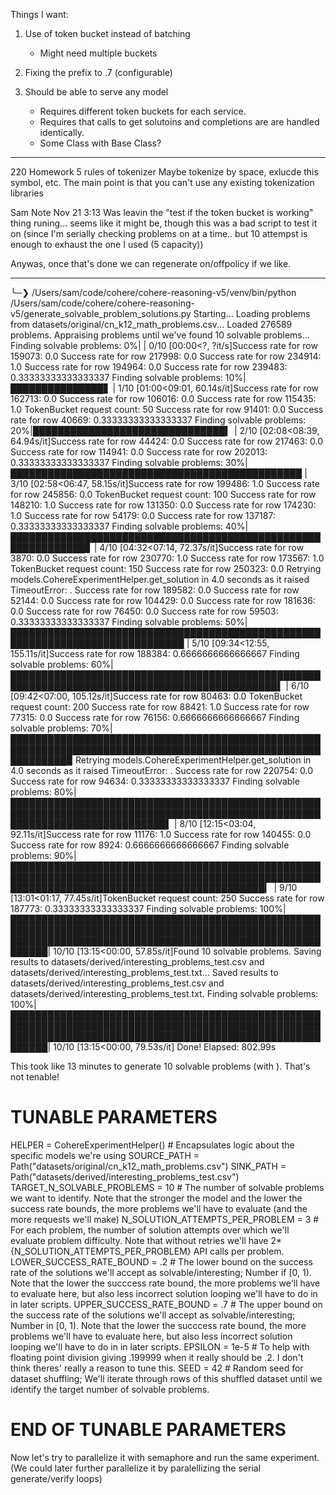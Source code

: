 

Things I want:

1. Use of token bucket instead of batching
    - Might need multiple buckets

2. Fixing the prefix to .7 (configurable)

3. Should be able to serve any model
    -  Requires different token buckets for each service.
    - Requires that calls to get solutoins and completions are are handled identically.
    - Some Class with Base Class?


--------------------------------

220 Homework
5 rules of tokenizer
Maybe tokenize by space, exlucde this symbol, etc.
The main point is that you can't use any existing tokenization libraries


Sam Note Nov 21 3:13
Was leavin the "test if the token bucket is working" thing runing... seems like it might be, though this was a bad script to test it on (since I'm serially checking problems on at a time.. but 10 attempst is enough to exhaust the one I used (5 capacity))

Anywas, once that's done we can regenerate on/offpolicy if we like.


------------------------------------

╰─❯ /Users/sam/code/cohere/cohere-reasoning-v5/venv/bin/python /Users/sam/code/cohere/cohere-reasoning-v5/generate_solvable_problem_solutions.py
Starting...
Loading problems from datasets/original/cn_k12_math_problems.csv...
Loaded 276589 problems.
Appraising problems until we've found 10 solvable problems...
Finding solvable problems:   0%|                                                                                                                                                                     | 0/10 [00:00<?, ?it/s]Success rate for row 159073: 0.0
Success rate for row 217998: 0.0
Success rate for row 234914: 1.0
Success rate for row 194964: 0.0
Success rate for row 239483: 0.33333333333333337
Finding solvable problems:  10%|███████████████▋                                                                                                                                             | 1/10 [01:00<09:01, 60.14s/it]Success rate for row 162713: 0.0
Success rate for row 106016: 0.0
Success rate for row 115435: 1.0
TokenBucket request count: 50
Success rate for row 91401: 0.0
Success rate for row 40669: 0.33333333333333337
Finding solvable problems:  20%|███████████████████████████████▍                                                                                                                             | 2/10 [02:08<08:39, 64.94s/it]Success rate for row 44424: 0.0
Success rate for row 217463: 0.0
Success rate for row 114941: 0.0
Success rate for row 202013: 0.33333333333333337
Finding solvable problems:  30%|███████████████████████████████████████████████                                                                                                              | 3/10 [02:58<06:47, 58.15s/it]Success rate for row 199486: 1.0
Success rate for row 245856: 0.0
TokenBucket request count: 100
Success rate for row 148210: 1.0
Success rate for row 131350: 0.0
Success rate for row 174230: 1.0
Success rate for row 54179: 0.0
Success rate for row 137187: 0.33333333333333337
Finding solvable problems:  40%|██████████████████████████████████████████████████████████████▊                                                                                              | 4/10 [04:32<07:14, 72.37s/it]Success rate for row 3870: 0.0
Success rate for row 230770: 1.0
Success rate for row 173567: 1.0
TokenBucket request count: 150
Success rate for row 250323: 0.0
Retrying models.CohereExperimentHelper.get_solution in 4.0 seconds as it raised TimeoutError: .
Success rate for row 189582: 0.0
Success rate for row 52144: 0.0
Success rate for row 104429: 0.0
Success rate for row 181636: 0.0
Success rate for row 76450: 0.0
Success rate for row 59503: 0.33333333333333337
Finding solvable problems:  50%|██████████████████████████████████████████████████████████████████████████████                                                                              | 5/10 [09:34<12:55, 155.11s/it]Success rate for row 188384: 0.6666666666666667
Finding solvable problems:  60%|█████████████████████████████████████████████████████████████████████████████████████████████▌                                                              | 6/10 [09:42<07:00, 105.12s/it]Success rate for row 80463: 0.0
TokenBucket request count: 200
Success rate for row 88421: 1.0
Success rate for row 77315: 0.0
Success rate for row 76156: 0.6666666666666667
Finding solvable problems:  70%|█████████████████████████████████████████████████████████████████████████████████████████████████████████████▉                                           Retrying models.CohereExperimentHelper.get_solution in 4.0 seconds as it raised TimeoutError: .
Success rate for row 220754: 0.0
Success rate for row 94634: 0.33333333333333337
Finding solvable problems:  80%|█████████████████████████████████████████████████████████████████████████████████████████████████████████████████████████████▌                               | 8/10 [12:15<03:04, 92.11s/it]Success rate for row 11176: 1.0
Success rate for row 140455: 0.0
Success rate for row 8924: 0.6666666666666667
Finding solvable problems:  90%|█████████████████████████████████████████████████████████████████████████████████████████████████████████████████████████████████████████████▎               | 9/10 [13:01<01:17, 77.45s/it]TokenBucket request count: 250
Success rate for row 187773: 0.33333333333333337
Finding solvable problems: 100%|████████████████████████████████████████████████████████████████████████████████████████████████████████████████████████████████████████████████████████████| 10/10 [13:15<00:00, 57.85s/it]Found 10 solvable problems.
Saving results to datasets/derived/interesting_problems_test.csv and datasets/derived/interesting_problems_test.txt...
Saved results to datasets/derived/interesting_problems_test.csv and datasets/derived/interesting_problems_test.txt.
Finding solvable problems: 100%|████████████████████████████████████████████████████████████████████████████████████████████████████████████████████████████████████████████████████████████| 10/10 [13:15<00:00, 79.53s/it]
Done! Elapsed: 802.99s


This took like 13 minutes to generate 10 solvable problems (with ). That's not tenable!
# TUNABLE PARAMETERS
HELPER = CohereExperimentHelper()  # Encapsulates logic about the specific models we're using
SOURCE_PATH = Path("datasets/original/cn_k12_math_problems.csv")
SINK_PATH = Path("datasets/derived/interesting_problems_test.csv")
TARGET_N_SOLVABLE_PROBLEMS = 10  # The number of solvable problems we want to identify. Note that the stronger the model and the lower the success rate bounds, the more problems we'll have to evaluate (and the more requests we'll make)
N_SOLUTION_ATTEMPTS_PER_PROBLEM = 3  # For each problem, the number of solution attempts over which we'll evaluate problem difficulty. Note that without retries we'll have 2*{N_SOLUTION_ATTEMPTS_PER_PROBLEM} API calls per problem.
LOWER_SUCCESS_RATE_BOUND = .2  # The lower bound on the success rate of the solutions we'll accept as solvable/interesting; Number if [0, 1). Note that the lower the succcess rate bound, the more problems we'll have to evaluate here, but also less incorrect solution looping we'll have to do in in later scripts.
UPPER_SUCCESS_RATE_BOUND = .7  # The upper bound on the success rate of the solutions we'll accept as solvable/interesting; Number in [0, 1). Note that the lower the succcess rate bound, the more problems we'll have to evaluate here, but also less incorrect solution looping we'll have to do in in later scripts.
EPSILON = 1e-5  # To help with floating point division giving .199999 when it really should be .2. I don't think theres' really a reason to tune this.
SEED = 42  # Random seed for dataset shuffling; We'll iterate through rows of this shuffled dataset until we identify the target number of solvable problems.
# END OF TUNABLE PARAMETERS



Now let's try to parallelize it with semaphore and run the same experiment.
(We could later further parallelize it by paralellizing the serial generate/verify loops)